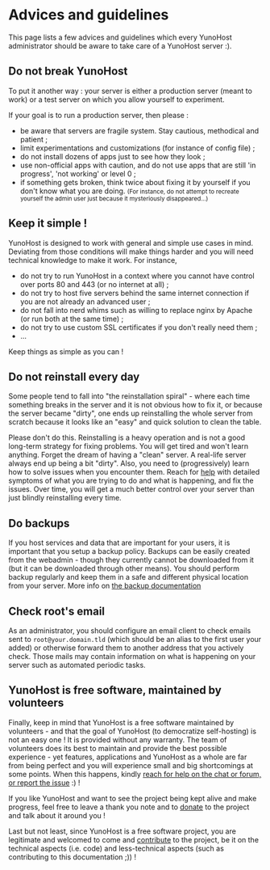 # Advices and guidelines

This page lists a few advices and guidelines which every YunoHost administrator should be aware to take care of a YunoHost server :).

## Do not break YunoHost

To put it another way : your server is either a production server (meant to work) or a test server on which you allow yourself to experiment.

If your goal is to run a production server, then please : 
- be aware that servers are fragile system. Stay cautious, methodical and patient ;
- limit experimentations and customizations (for instance of config file) ;
- do not install dozens of apps just to see how they look ;
- use non-official apps with caution, and do not use apps that are still 'in progress', 'not working' or level 0 ;
- if something gets broken, think twice about fixing it by yourself if you don't know what you are doing. <small>(For instance, do not attempt to recreate yourself the admin user just because it mysteriously disappeared...)</small>

## Keep it simple !

YunoHost is designed to work with general and simple use cases in mind. Deviating from those conditions will make things harder and you will need technical knowledge to make it work. For instance, 
- do not try to run YunoHost in a context where you cannot have control over ports 80 and 443 (or no internet at all) ; 
- do not try to host five servers behind the same internet connection if you are not already an advanced user ; 
- do not fall into nerd whims such as willing to replace nginx by Apache (or run both at the same time) ; 
- do not try to use custom SSL certificates if you don't really need them ;
- ...

Keep things as simple as you can !

## Do not reinstall every day

Some people tend to fall into "the reinstallation spiral" - where each time something breaks in the server and it is not obvious how to fix it, or because the server became "dirty", one ends up reinstalling the whole server from scratch because it looks like an "easy" and quick solution to clean the table.

Please don't do this. Reinstalling is a heavy operation and is not a good long-term strategy for fixing problems. You will get tired and won't learn anything. Forget the dream of having a "clean" server. A real-life server always end up being a bit "dirty". Also, you need to (progressively) learn how to solve issues when you encounter them. Reach for [help](/help) with detailed symptoms of what you are trying to do and what is happening, and fix the issues. Over time, you will get a much better control over your server than just blindly reinstalling every time.

## Do backups

If you host services and data that are important for your users, it is important that you setup a backup policy. Backups can be easily created from the webadmin - though they currently cannot be downloaded from it (but it can be downloaded through other means). You should perform backup regularly and keep them in a safe and different physical location from your server. More info on [the backup documentation](/backup)

## Check root's email

As an administrator, you should configure an email client to check emails sent to `root@your.domain.tld` (which should be an alias to the first user your added) or otherwise forward them to another address that you actively check. Those mails may contain information on what is happening on your server such as automated periodic tasks.

## YunoHost is free software, maintained by volunteers 

Finally, keep in mind that YunoHost is a free software maintained by volunteers - and that the goal of YunoHost (to democratize self-hosting) is not an easy one ! It is provided without any warranty. The team of volunteers does its best to maintain and provide the best possible experience - yet features, applications and YunoHost as a whole are far from being perfect and you will experience small and big shortcomings at some points. When this happens, kindly [reach for help on the chat or forum, or report the issue](/help) :) !

If you like YunoHost and want to see the project being kept alive and make progress, feel free to leave a thank you note and to [donate](https://liberapay.com/YunoHost) to the project and talk about it around you !

Last but not least, since YunoHost is a free software project, you are legitimate and welcomed to come and [contribute](/contribute) to the project, be it on the technical aspects (i.e. code) and less-technical aspects (such as contributing to this documentation ;)) !


